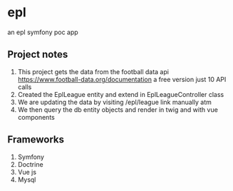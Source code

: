 # epl
an epl symfony poc app


## Project notes
1. This project gets the data from the football data api https://www.football-data.org/documentation a free version just 10 API calls
2. Created the EplLeague entity and extend in EplLeagueController class
3. We are updating the data by visiting /epl/league link manually atm
4. We then query the db entity objects and render in twig and with vue components

## Frameworks
1. Symfony
2. Doctrine
3. Vue js
4. Mysql